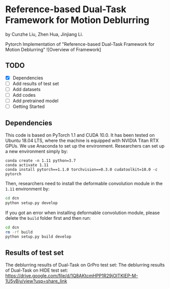 # Reference-based Dual-Task Framework for Motion Deblurring
by Cunzhe Liu, Zhen Hua, Jinjiang Li.

Pytorch Implementation of "Reference-based Dual-Task Framework for Motion Deblurring"
![Overview of Framework]

## TODO
- [x] Dependencies
- [ ] Add results of test set
- [ ] Add datasets
- [ ] Add codes
- [ ] Add pretrained model
- [ ] Getting Started

## Dependencies
This code is based on PyTorch 1.1 and CUDA 10.0. It has been tested on Ubuntu 18.04 LTS, where the machine is equipped with NVIDIA Titan RTX GPUs.
We use Anaconda to set up the environment. Researchers can set up a new environment simply by:

```
conda create -n 1.11 python=3.7
conda activate 1.11
conda install pytorch==1.1.0 torchvision==0.3.0 cudatoolkit=10.0 -c pytorch
```

Then, researchers need to install the deformable convolution module in the `1.11` environment by:

```bash
cd dcn
python setup.py develop
```

If you got an error when installing deformable convolution module, please delete the `build` folder first and then run:

```bash
cd dcn
rm -rf build
python setup.py build develop
```

## Results of test set
The deblurring results of Dual-Task on GrPro test set:
The deblurring results of Dual-Task on HIDE test set: https://drive.google.com/file/d/1Q8AKtcmHPP1R29jOITKIEP-M-1U5yBiy/view?usp=share_link
